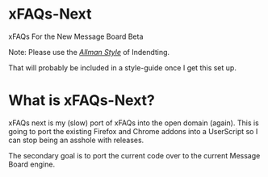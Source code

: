 # xFAQs-Next
xFAQs For the New Message Board Beta

Note: Please use the *[Allman Style](http://en.wikipedia.org/wiki/Indent_style#Allman_style)* of Indendting.

That will probably be included in a style-guide once I get this set up.

# What is xFAQs-Next?

xFAQs next is my (slow) port of xFAQs into the open domain (again). This is going to port the existing Firefox and Chrome addons into a UserScript so I can stop being an asshole with releases.

The secondary goal is to port the current code over to the current Message Board engine.
